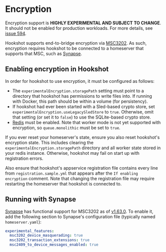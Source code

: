 Encryption
==========

<section class="warning">
Encryption support is <strong>HIGHLY EXPERIMENTAL AND SUBJECT TO CHANGE</strong>. It should not be enabled for production workloads.
For more details, see <a href="https://github.com/matrix-org/matrix-hookshot/issues/594">issue 594</a>.
</section>

Hookshot supports end-to-bridge encryption via [MSC3202](https://github.com/matrix-org/matrix-spec-proposals/pull/3202). As such, encryption requires hookshot to be connected to a homeserver that supports that MSC, such as [Synapse](#running-with-synapse).

## Enabling encryption in Hookshot

In order for hookshot to use encryption, it must be configured as follows:
- The `experimentalEncryption.storagePath` setting must point to a directory that hookshot has permissions to write files into. If running with Docker, this path should be within a volume (for persistency).
- If hookshot had ever been started with a Sled-based crypto store, set `experimentalEncryption.useLegacySledStore` to `true`. Otherwise, omit that setting (or set it to `false`) to use the SQLite-based crypto store.
- [Redis](./workers.md) must be enabled. Note that worker mode is not yet supported with encryption, so `queue.monolithic` must be set to `true`.

If you ever reset your homeserver's state, ensure you also reset hookshot's encryption state. This includes clearing the `experimentalEncryption.storagePath` directory and all worker state stored in your redis instance. Otherwise, hookshot may fail on start up with registration errors.

Also ensure that hookshot's appservice registration file contains every line from `registration.sample.yml` that appears after the `If enabling encryption` comment. Note that changing the registration file may require restarting the homeserver that hookshot is connected to.

## Running with Synapse

[Synapse](https://github.com/matrix-org/synapse/) has functional support for MSC3202 as of [v1.63.0](https://github.com/matrix-org/synapse/releases/tag/v1.63.0). To enable it, add the following section to Synapse's configuration file (typically named `homeserver.yaml`):

```yaml
experimental_features:
  msc3202_device_masquerading: true
  msc3202_transaction_extensions: true
  msc2409_to_device_messages_enabled: true
```

